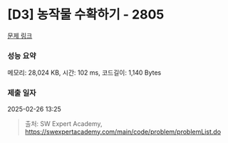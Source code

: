 # [D3] 농작물 수확하기 - 2805 

[문제 링크](https://swexpertacademy.com/main/code/problem/problemDetail.do?contestProbId=AV7GLXqKAWYDFAXB) 

### 성능 요약

메모리: 28,024 KB, 시간: 102 ms, 코드길이: 1,140 Bytes

### 제출 일자

2025-02-26 13:25



> 출처: SW Expert Academy, https://swexpertacademy.com/main/code/problem/problemList.do